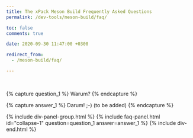 ```yaml
---
title: The xPack Meson Build Frequently Asked Questions
permalink: /dev-tools/meson-build/faq/

toc: false
comments: true

date: 2020-09-30 11:47:00 +0300

redirect_from:
  - /meson-build/faq/

---
```


<br/>

{% capture question_1 %}
Warum?
{% endcapture %}

{% capture answer_1 %}
Darum! ;-) (to be added)
{% endcapture %}

{% include div-panel-group.html %}
{% include faq-panel.html id="collapse-1" question=question_1 answer=answer_1 %}
{% include div-end.html %}
